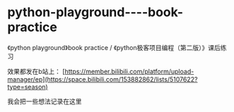 # python-playground----book-practice
《python playground》book practice  / 《python极客项目编程（第二版）》课后练习

效果都发在b站上：
[https://member.bilibili.com/platform/upload-manager/ep](https://space.bilibili.com/153882862/lists/5107622?type=season)

我会把一些想法记录在这里

